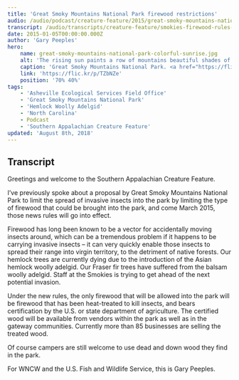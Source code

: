 ```yaml
---
title: 'Great Smoky Mountains National Park firewood restrictions'
audio: /audio/podcast/creature-feature/2015/great-smoky-mountains-national-park-firewood-limits.mp3
transcript: /audio/transcripts/creature-feature/smokies-firewood-rules-goes-into-effect.pdf
date: 2015-01-05T00:00:00.000Z
author: 'Gary Peeples'
hero:
    name: great-smoky-mountains-national-park-colorful-sunrise.jpg
    alt: 'The rising sun paints a row of mountains beautiful shades of purple.'
    caption: 'Great Smoky Mountains National Park. <a href="https://flic.kr/p/TZbNZe">Photo</a> by Steve Harwood, CC BY-NC 2.0.'
    link: 'https://flic.kr/p/TZbNZe'
    position: '70% 40%'
tags:
    - 'Asheville Ecological Services Field Office'
    - 'Great Smoky Mountains National Park'
    - 'Hemlock Woolly Adelgid'
    - 'North Carolina'
    - Podcast
    - 'Southern Appalachian Creature Feature'
updated: 'August 8th, 2018'
---
```


## Transcript

Greetings and welcome to the Southern Appalachian Creature Feature.

I’ve previously spoke about a proposal by Great Smoky Mountains National Park to limit the spread of invasive insects into the park by limiting the type of firewood that could be brought into the park, and come March 2015, those news rules will go into effect.

Firewood has long been known to be a vector for accidentally moving insects around, which can be a tremendous problem if it happens to be carrying invasive insects – it can very quickly enable those insects to spread their range into virgin territory, to the detriment of native forests. Our hemlock trees are currently dying due to the introduction of the Asian hemlock woolly adelgid. Our Fraser fir trees have suffered from the balsam woolly adelgid. Staff at the Smokies is trying to get ahead of the next potential invasion.

Under the new rules, the only firewood that will be allowed into the park will be firewood that has been heat-treated to kill insects, and bears certification by the U.S. or state department of agriculture. The certified wood will be available from vendors within the park as well as in the gateway communities. Currently more than 85 businesses are selling the treated wood.

Of course campers are still welcome to use dead and down wood they find in the park.

For WNCW and the U.S. Fish and Wildlife Service, this is Gary Peeples.